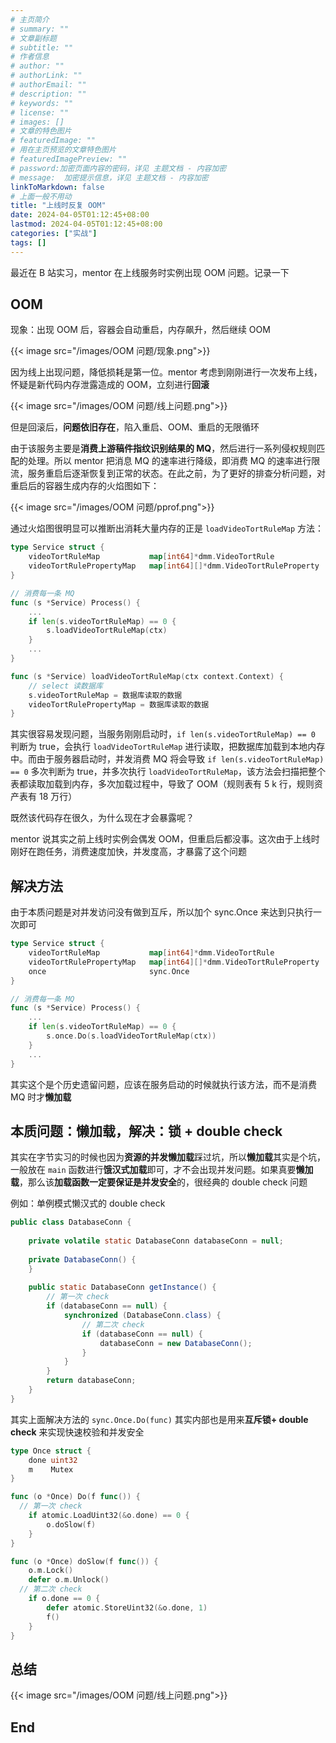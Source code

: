```yaml
---
# 主页简介
# summary: ""
# 文章副标题
# subtitle: ""
# 作者信息
# author: ""
# authorLink: ""
# authorEmail: ""
# description: ""
# keywords: ""
# license: ""
# images: []
# 文章的特色图片
# featuredImage: ""
# 用在主页预览的文章特色图片
# featuredImagePreview: ""
# password:加密页面内容的密码，详见 主题文档 - 内容加密
# message:  加密提示信息，详见 主题文档 - 内容加密
linkToMarkdown: false
# 上面一般不用动
title: "上线时反复 OOM"
date: 2024-04-05T01:12:45+08:00
lastmod: 2024-04-05T01:12:45+08:00
categories: ["实战"]
tags: []
---
```


最近在 B 站实习，mentor 在上线服务时实例出现 OOM 问题。记录一下

## OOM

现象：出现 OOM 后，容器会自动重启，内存飙升，然后继续 OOM

{{< image src="/images/OOM 问题/现象.png">}}

因为线上出现问题，降低损耗是第一位。mentor 考虑到刚刚进行一次发布上线，怀疑是新代码内存泄露造成的 OOM，立刻进行**回滚**

{{< image src="/images/OOM 问题/线上问题.png">}}

但是回滚后，**问题依旧存在**，陷入重启、OOM、重启的无限循环

由于该服务主要是**消费上游稿件指纹识别结果的 MQ**，然后进行一系列侵权规则匹配的处理。所以 mentor 把消息 MQ 的速率进行降级，即消费 MQ 的速率进行限流，服务重启后逐渐恢复到正常的状态。在此之前，为了更好的排查分析问题，对重启后的容器生成内存的火焰图如下：

{{< image src="/images/OOM 问题/pprof.png">}}

通过火焰图很明显可以推断出消耗大量内存的正是 `loadVideoTortRuleMap` 方法：

```go
type Service struct {
	videoTortRuleMap           map[int64]*dmm.VideoTortRule                           
	videoTortRulePropertyMap   map[int64][]*dmm.VideoTortRuleProperty 
}

// 消费每一条 MQ
func (s *Service) Process() {
    ...
    if len(s.videoTortRuleMap) == 0 {
		s.loadVideoTortRuleMap(ctx)
    }
    ...
}

func (s *Service) loadVideoTortRuleMap(ctx context.Context) {
    // select 读数据库
    s.videoTortRuleMap = 数据库读取的数据 
    videoTortRulePropertyMap = 数据库读取的数据
}
```

其实很容易发现问题，当服务刚刚启动时，`if len(s.videoTortRuleMap) == 0` 判断为 true，会执行 `loadVideoTortRuleMap` 进行读取，把数据库加载到本地内存中。而由于服务器启动时，并发消费 MQ 将会导致 `if len(s.videoTortRuleMap) == 0` 多次判断为 true，并多次执行 `loadVideoTortRuleMap`，该方法会扫描把整个表都读取加载到内存，多次加载过程中，导致了 OOM（规则表有 5 k 行，规则资产表有 18 万行）

既然该代码存在很久，为什么现在才会暴露呢？

mentor 说其实之前上线时实例会偶发 OOM，但重启后都没事。这次由于上线时刚好在跑任务，消费速度加快，并发度高，才暴露了这个问题

## 解决方法

由于本质问题是对并发访问没有做到互斥，所以加个 sync.Once 来达到只执行一次即可

```go
type Service struct {
	videoTortRuleMap           map[int64]*dmm.VideoTortRule                           
	videoTortRulePropertyMap   map[int64][]*dmm.VideoTortRuleProperty 
    once                       sync.Once
}

// 消费每一条 MQ
func (s *Service) Process() {
    ...
    if len(s.videoTortRuleMap) == 0 {
		s.once.Do(s.loadVideoTortRuleMap(ctx))
    }
    ...
}
```

其实这个是个历史遗留问题，应该在服务启动的时候就执行该方法，而不是消费 MQ 时才**懒加载**

## 本质问题：懒加载，解决：锁 + double check

其实在字节实习的时候也因为**资源的并发懒加载**踩过坑，所以**懒加载**其实是个坑，一般放在 `main` 函数进行**饿汉式加载**即可，才不会出现并发问题。如果真要**懒加载**，那么该**加载函数一定要保证是并发安全**的，很经典的 double check 问题

例如：单例模式懒汉式的 double check

```java
public class DatabaseConn {
    
    private volatile static DatabaseConn databaseConn = null;
    
    private DatabaseConn() {
    }
    
    public static DatabaseConn getInstance() {
        // 第一次 check
        if (databaseConn == null) {
            synchronized (DatabaseConn.class) {
                // 第二次 check
                if (databaseConn == null) {
                    databaseConn = new DatabaseConn();
                }
            }
        }
        return databaseConn;
    }
}
```

其实上面解决方法的 `sync.Once.Do(func)` 其实内部也是用来**互斥锁+ double check** 来实现快速校验和并发安全


```go
type Once struct {
	done uint32
	m    Mutex
}

func (o *Once) Do(f func()) {
  // 第一次 check
	if atomic.LoadUint32(&o.done) == 0 {
		o.doSlow(f)
	}
}

func (o *Once) doSlow(f func()) {
	o.m.Lock()
	defer o.m.Unlock()
  // 第二次 check
	if o.done == 0 {
		defer atomic.StoreUint32(&o.done, 1)
		f()
	}
}
```

## 总结

{{< image src="/images/OOM 问题/线上问题.png">}}

## End
